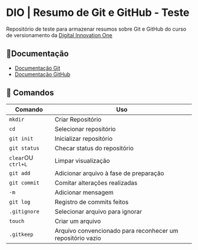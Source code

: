 # DIO | Resumo de Git e GitHub - Teste


Repositório de teste para armazenar resumos sobre Git e GitHub do curso de versionamento da [Digital Innovation One](https://www.dio.me/)

## 📗Documentação
- [Documentação Git](https://git-scm.com/doc)
- [Documentação GitHub](https://docs.github.com/pt)

## 📔 Comandos
| Comando | Uso |
|---------|-----|
|```mkdir```|Criar Repositório|
|```cd```| Selecionar repositório|
|``` git init ```| Inicializar repositório|
|```git status```| Checar status do repositório|
|```clear```OU ```ctrl+L```| Limpar visualização|
|```git add```| Adicionar arquivo à fase de preparação|
|```git commit```| Comitar alterações realizadas|
|```-m```| Adicionar mensagem|
|```git log```| Registro de commits feitos|
|```.gitignore```| Selecionar arquivo para ignorar|
|```touch```| Criar um arquivo|
|```.gitkeep```| Arquivo convencionado para reconhecer um repositório vazio|

